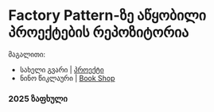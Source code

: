 # Factory Pattern-ზე აწყობილი პროექტების რეპოზიტორია

მაგალითი:
- სახელი გვარი | [პროექტი](/მისამართი)
- ნინო წიკლაური | [Book Shop](/Chapter07_Factory_Pattern/Projects/Nino_Tsiklauri/app.py)

### 2025 ზაფხული

